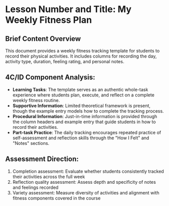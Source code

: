 # Lesson Number and Title: My Weekly Fitness Plan

## Brief Content Overview
This document provides a weekly fitness tracking template for students to record their physical activities. It includes columns for recording the day, activity type, duration, feeling rating, and personal notes.

## 4C/ID Component Analysis:
- **Learning Tasks**: The template serves as an authentic whole-task experience where students plan, execute, and reflect on a complete weekly fitness routine.
- **Supportive Information**: Limited theoretical framework is present, though the example entry models how to complete the tracking process.
- **Procedural Information**: Just-in-time information is provided through the column headers and example entry that guide students in how to record their activities.
- **Part-task Practice**: The daily tracking encourages repeated practice of self-assessment and reflection skills through the "How I Felt" and "Notes" sections.

## Assessment Direction:
1. Completion assessment: Evaluate whether students consistently tracked their activities across the full week
2. Reflection quality assessment: Assess depth and specificity of notes and feelings recorded
3. Variety assessment: Measure diversity of activities and alignment with fitness components covered in the course